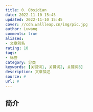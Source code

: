 ```yaml
---
title: 0. Obsidian
date: 2022-11-10 15:45
updated: 2022-11-10 15:45
cover: //cdn.wallleap.cn/img/pic.jpg
author: Luwang
comments: true
aliases:
- 文章别名
rating: 10
tags:
- 标签
category: 分类
keywords: [关键词1, 关键词2, 关键词3]
description: 文章描述
source: #
url: #
---
```


## 简介

